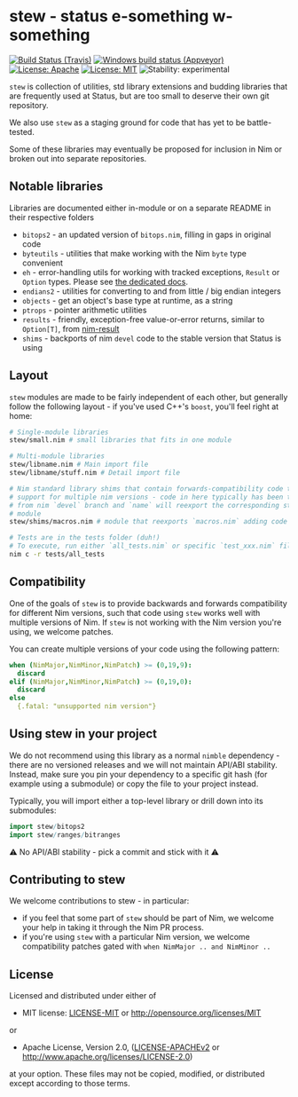 # stew - status e-something w-something

[![Build Status (Travis)](https://img.shields.io/travis/status-im/nim-stew/master.svg?label=Linux%20/%20macOS "Linux/macOS build status (Travis)")](https://travis-ci.org/status-im/nim-stew)
[![Windows build status (Appveyor)](https://img.shields.io/appveyor/ci/nimbus/nim-stew/master.svg?label=Windows "Windows build status (Appveyor)")](https://ci.appveyor.com/project/nimbus/nim-stew)
[![License: Apache](https://img.shields.io/badge/License-Apache%202.0-blue.svg)](https://opensource.org/licenses/Apache-2.0)
[![License: MIT](https://img.shields.io/badge/License-MIT-blue.svg)](https://opensource.org/licenses/MIT)
![Stability: experimental](https://img.shields.io/badge/stability-experimental-orange.svg)

`stew` is collection of utilities, std library extensions and budding libraries
that are frequently used at Status, but are too small to deserve their own
git repository.

We also use `stew` as a staging ground for code that has yet to be
battle-tested.

Some of these libraries may eventually be proposed for inclusion in Nim or
broken out into separate repositories.

## Notable libraries

Libraries are documented either in-module or on a separate README in their
respective folders

- `bitops2` - an updated version of `bitops.nim`, filling in gaps in original code
- `byteutils` - utilities that make working with the Nim `byte` type convenient
- `eh` - error-handling utils for working with tracked exceptions, `Result` or `Option` types. Please see [the dedicated docs](docs/error_handling.md).
- `endians2` - utilities for converting to and from little / big endian integers
- `objects` - get an object's base type at runtime, as a string
- `ptrops` - pointer arithmetic utilities
- `results` - friendly, exception-free value-or-error returns, similar to `Option[T]`, from [nim-result](https://github.com/arnetheduck/nim-result/)
- `shims` - backports of nim `devel` code to the stable version that Status is using

## Layout

`stew` modules are made to be fairly independent of each other, but generally
follow the following layout - if you've used C++'s `boost`, you'll feel right at
home:

```bash
# Single-module libraries
stew/small.nim # small libraries that fits in one module

# Multi-module libraries
stew/libname.nim # Main import file
stew/libname/stuff.nim # Detail import file

# Nim standard library shims that contain forwards-compatibility code to manage
# support for multiple nim versions - code in here typically has been taken
# from nim `devel` branch and `name` will reexport the corresponding std lib
# module
stew/shims/macros.nim # module that reexports `macros.nim` adding code from newer nim versions

# Tests are in the tests folder (duh!)
# To execute, run either `all_tests.nim` or specific `test_xxx.nim` files:
nim c -r tests/all_tests
```

## Compatibility

One of the goals of `stew` is to provide backwards and forwards compatibility
for different Nim versions, such that code using `stew` works well with multiple
versions of Nim. If `stew` is not working with the Nim version you're using, we
welcome patches.

You can create multiple versions of your code using the following pattern:

```nim
when (NimMajor,NimMinor,NimPatch) >= (0,19,9):
  discard
elif (NimMajor,NimMinor,NimPatch) >= (0,19,0):
  discard
else
  {.fatal: "unsupported nim version"}
```

## Using stew in your project

We do not recommend using this library as a normal `nimble` dependency - there
are no versioned releases and we will not maintain API/ABI stability. Instead,
make sure you pin your dependency to a specific git hash (for example using a
submodule) or copy the file to your project instead.

Typically, you will import either a top-level library or drill down into its
submodules:
```nim
import stew/bitops2
import stew/ranges/bitranges
```

:warning: No API/ABI stability - pick a commit and stick with it :warning:

## Contributing to stew

We welcome contributions to stew - in particular:
* if you feel that some part of `stew` should be part of Nim, we welcome your help in taking it through the Nim PR process.
* if you're using `stew` with a particular Nim version, we welcome compatibility patches gated with `when NimMajor .. and NimMinor ..`

## License

Licensed and distributed under either of

* MIT license: [LICENSE-MIT](LICENSE-MIT) or http://opensource.org/licenses/MIT

or

* Apache License, Version 2.0, ([LICENSE-APACHEv2](LICENSE-APACHEv2) or http://www.apache.org/licenses/LICENSE-2.0)

at your option. These files may not be copied, modified, or distributed except according to those terms.
